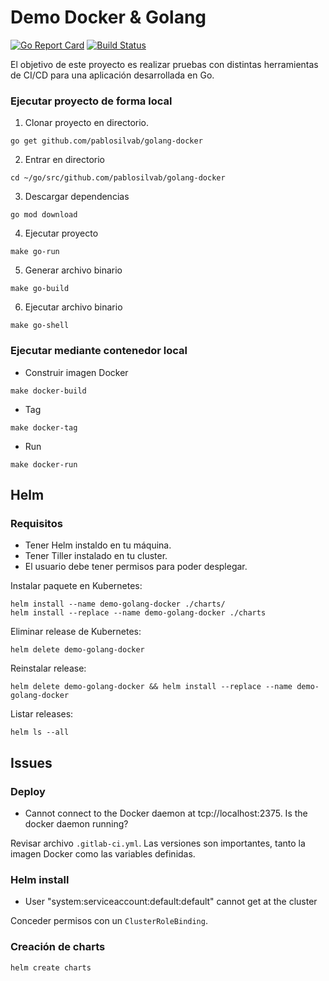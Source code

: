 # Demo Docker & Golang

[![Go Report Card](https://goreportcard.com/badge/github.com/pablosilvab/demo-golang-docker)](https://goreportcard.com/report/github.com/pablosilvab/demo-golang-docker) [![Build Status](https://travis-ci.org/pablosilvab/demo-golang-docker.svg?branch=master)](https://travis-ci.org/pablosilvab/demo-golang-docker)

El objetivo de este proyecto es realizar pruebas con distintas herramientas de CI/CD para una aplicación desarrollada en Go.

### Ejecutar proyecto de forma local

1. Clonar proyecto en directorio.

```
go get github.com/pablosilvab/golang-docker
```

2. Entrar en directorio 

```
cd ~/go/src/github.com/pablosilvab/golang-docker
```

3. Descargar dependencias 

```
go mod download
```

4. Ejecutar proyecto

```
make go-run
```

5. Generar archivo binario

```
make go-build
```

6. Ejecutar archivo binario

```
make go-shell
```

### Ejecutar mediante contenedor local

* Construir imagen Docker 

```
make docker-build
```

* Tag 

```
make docker-tag
```

* Run

```
make docker-run
```

## Helm 

### Requisitos

* Tener Helm instaldo en tu máquina.
* Tener Tiller instalado en tu cluster.
* El usuario debe tener permisos para poder desplegar.


Instalar paquete en Kubernetes: 
```
helm install --name demo-golang-docker ./charts/
helm install --replace --name demo-golang-docker ./charts 
```

Eliminar release de Kubernetes:
```
helm delete demo-golang-docker
```

Reinstalar release:
```
helm delete demo-golang-docker && helm install --replace --name demo-golang-docker
```

Listar releases:
```
helm ls --all
```

## Issues

### Deploy 

* Cannot connect to the Docker daemon at tcp://localhost:2375. Is the docker daemon running?

Revisar archivo ```.gitlab-ci.yml```. Las versiones son importantes, tanto la imagen Docker como las variables definidas.

### Helm install

* User "system:serviceaccount:default:default" cannot get at the cluster 

Conceder permisos con un ```ClusterRoleBinding```.

### Creación de charts

```
helm create charts
```